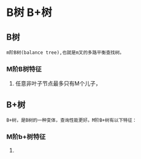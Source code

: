 # B树 B+树 

## B树

    m阶B树(balance tree),也就是m叉的多路平衡查找树。
### M阶B树特征
1. 任意非叶子节点最多只有M个儿子，



## B+树
    B+树，是B树的一种变体，查询性能更好。M阶B+树有以下特征：
### M阶b+树特征
1. 

